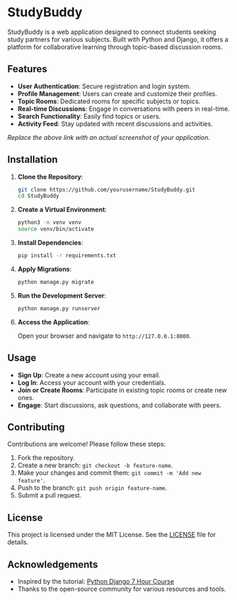 
# StudyBuddy

StudyBuddy is a web application designed to connect students seeking study partners for various subjects. Built with Python and Django, it offers a platform for collaborative learning through topic-based discussion rooms.

## Features

- **User Authentication**: Secure registration and login system.
- **Profile Management**: Users can create and customize their profiles.
- **Topic Rooms**: Dedicated rooms for specific subjects or topics.
- **Real-time Discussions**: Engage in conversations with peers in real-time.
- **Search Functionality**: Easily find topics or users.
- **Activity Feed**: Stay updated with recent discussions and activities.



*Replace the above link with an actual screenshot of your application.*

## Installation

1. **Clone the Repository**:

   ```bash
   git clone https://github.com/yourusername/StudyBuddy.git
   cd StudyBuddy
   ```

2. **Create a Virtual Environment**:

   ```bash
   python3 -m venv venv
   source venv/bin/activate
   ```

3. **Install Dependencies**:

   ```bash
   pip install -r requirements.txt
   ```

4. **Apply Migrations**:

   ```bash
   python manage.py migrate
   ```

5. **Run the Development Server**:

   ```bash
   python manage.py runserver
   ```

6. **Access the Application**:

   Open your browser and navigate to `http://127.0.0.1:8000`.

## Usage

- **Sign Up**: Create a new account using your email.
- **Log In**: Access your account with your credentials.
- **Join or Create Rooms**: Participate in existing topic rooms or create new ones.
- **Engage**: Start discussions, ask questions, and collaborate with peers.

## Contributing

Contributions are welcome! Please follow these steps:

1. Fork the repository.
2. Create a new branch: `git checkout -b feature-name`.
3. Make your changes and commit them: `git commit -m 'Add new feature'`.
4. Push to the branch: `git push origin feature-name`.
5. Submit a pull request.

## License

This project is licensed under the MIT License. See the [LICENSE](LICENSE) file for details.

## Acknowledgements

- Inspired by the tutorial: [Python Django 7 Hour Course](https://www.youtube.com/watch?v=PtQiiknWUcI)
- Thanks to the open-source community for various resources and tools.

